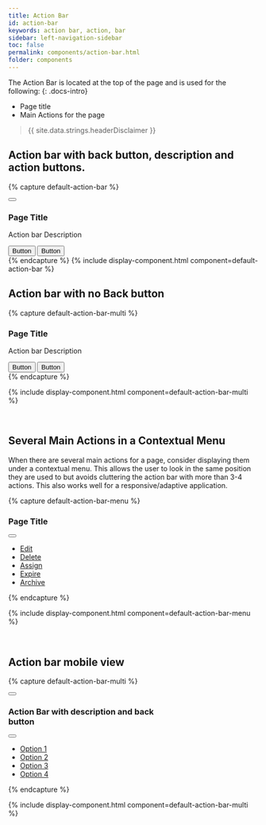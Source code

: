```yaml
---
title: Action Bar
id: action-bar
keywords: action bar, action, bar
sidebar: left-navigation-sidebar
toc: false
permalink: components/action-bar.html
folder: components
---
```


The Action Bar is located at the top of the page and is used for the following:
{: .docs-intro}
- Page title
- Main Actions for the page

> {{ site.data.strings.headerDisclaimer }}


## Action bar with back button, description and action buttons.
{% capture default-action-bar %}
<div class="fd-action-bar">
    <div class="fd-action-bar__back">
        <button class="fd-button--light fd-button--compact sap-icon--nav-back"></button>
    </div>
    <div class="fd-action-bar__header">
        <h3 class="fd-action-bar__title">
        Page Title
        </h3>
        <p class="fd-action-bar__description">Action bar Description </p>
    </div>
    <div class="fd-action-bar__actions">
        <button class=" fd-button--primary fd-button--l">Button</button>
        <button class=" fd-button--main fd-button--l">Button</button>
    </div>
</div>
{% endcapture %}
{% include display-component.html component=default-action-bar %}

<br/>

## Action bar with no Back button

{% capture default-action-bar-multi %}
<div class="fd-action-bar">
    <div class="fd-action-bar__header">
        <h3 class="fd-action-bar__title">
            Page Title
        </h3>
        <p class="fd-action-bar__description">Action bar Description </p>
    </div>
    <div class="fd-action-bar__actions">
        <button class=" fd-button--primary fd-button--l">Button</button>
        <button class=" fd-button--main fd-button--l">Button</button>
    </div>
</div>
{% endcapture %}

{% include display-component.html component=default-action-bar-multi %}

<br/>

## Several Main Actions in a Contextual Menu

When there are several main actions for a page, consider displaying them under a contextual menu. This allows the user to look in the same position they are used to but avoids cluttering the action bar with more than 3-4 actions. This also works well for a responsive/adaptive application.

{% capture default-action-bar-menu %}
<div class="fd-action-bar">
    <div class="fd-action-bar__header">
      <h3 class="fd-action-bar__title">
          Page Title
      </h3>
    </div>
    <div class="fd-action-bar__actions">
            <div class="fd-popover">
                <div class="fd-popover__control">
                    <button class="fd-button--light sap-icon--overflow"
                    aria-controls="wgxzK859" aria-haspopup="true" aria-expanded="false" aria-label="More"></button>
                </div>
                <div class="fd-popover__body" aria-hidden="true" id="wgxzK859">
                    <nav class="fd-menu" id="">
                        <ul class="fd-menu__list">
                            <li><a href="#" class="fd-menu__item">Edit</a></li>
                            <li><a href="#" class="fd-menu__item">Delete</a></li>
                            <li><a href="#" class="fd-menu__item">Assign</a></li>
                            <li><a href="#" class="fd-menu__item">Expire</a></li>
                            <li><a href="#" class="fd-menu__item">Archive</a></li>
                        </ul>
                    </nav>
                </div>
            </div>
        </div>
</div>
{% endcapture %}

{% include display-component.html component=default-action-bar-menu %}

<br/>

## Action bar mobile view

{% capture default-action-bar-multi %}
<div style="width:319px;">
    <div class="fd-action-bar">
        <div class="fd-action-bar__back">
            <button class="fd-button--light fd-button--compact sap-icon--nav-back"></button>
        </div>
        <div class="fd-action-bar__header">
            <h3 class="fd-action-bar__title">
                Action Bar with description and back button
            </h3>
        </div>
        <div class="fd-action-bar__actions">
            <div class="fd-popover">
                <div class="fd-popover__control">
                    <button class="fd-button--light sap-icon--overflow"
                    aria-controls="wgxzK85" aria-haspopup="true" aria-expanded="false" aria-label="More"></button>
                </div>
                <div class="fd-popover__body" aria-hidden="true" id="wgxzK85">
                    <nav class="fd-menu" id="">
                        <ul class="fd-menu__list">
                            <li><a href="#" class="fd-menu__item">Option 1</a></li>
                            <li><a href="#" class="fd-menu__item">Option 2</a></li>
                            <li><a href="#" class="fd-menu__item">Option 3</a></li>
                            <li><a href="#" class="fd-menu__item">Option 4</a></li>
                        </ul>
                    </nav>
                </div>
            </div>
        </div>
    </div>
</div>
{% endcapture %}

{% include display-component.html component=default-action-bar-multi %}
